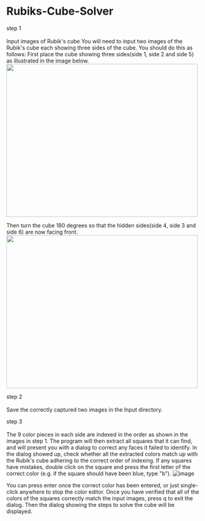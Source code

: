 # Rubiks-Cube-Solver
step 1<br></br>
Input images of Rubik's cube 
You will need to input two images of the Rubik's cube each showing three sides of the cube. You should do this as follows:
First place the cube showing three sides(side 1, side 2 and side 5) as illustrated in the image below.<br/>
<img src="https://user-images.githubusercontent.com/91874321/211251579-0021e8ad-5ca9-4430-aab6-6acc856f234e.png" width="500" height="400"/>

Then turn the cube 180 degrees so that the hidden sides(side 4, side 3 and side 6) are now facing front.
<img src="https://user-images.githubusercontent.com/91874321/211251639-3fc7dd4d-ef13-49e6-913b-d5cac26aef68.png" width="500" height="400"/>

step 2<br></br>
Save the correctly captured two images in the Input directory. 

step 3<br></br>
The 9 color pieces in each side are indexed in the order as shown in the images in step 1.
The program will then extract all squares that it can find, and will present you with a dialog to correct any faces it failed to identify.
In the dialog showed up, check whether all the extracted colors match up with the Rubik's cube adhering to the correct order of indexing.
If any squares have mistakes, double click on the square and press the first letter of the correct color (e.g. if the square should have been blue, type "b"). 
![image](https://user-images.githubusercontent.com/91874321/211254525-a7008fa5-b7ba-43f7-905f-60aa7fce4fc8.png)

You can press enter once the correct color has been entered, or just single-click anywhere to stop the color editor.
Once you have verified that all of the colors of the squares correctly match the input images, press q to exit the dialog.
Then the dialog showing the steps to solve the cube will be displayed.
